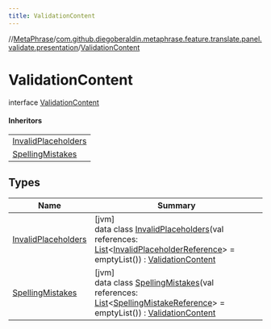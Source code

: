 ```yaml
---
title: ValidationContent
---
```

//[MetaPhrase](../../../index.html)/[com.github.diegoberaldin.metaphrase.feature.translate.panel.validate.presentation](../index.html)/[ValidationContent](index.html)



# ValidationContent

interface [ValidationContent](index.html)

#### Inheritors


| |
|---|
| [InvalidPlaceholders](-invalid-placeholders/index.html) |
| [SpellingMistakes](-spelling-mistakes/index.html) |


## Types


| Name | Summary |
|---|---|
| [InvalidPlaceholders](-invalid-placeholders/index.html) | [jvm]<br>data class [InvalidPlaceholders](-invalid-placeholders/index.html)(val references: [List](https://kotlinlang.org/api/latest/jvm/stdlib/kotlin.collections/-list/index.html)&lt;[InvalidPlaceholderReference](../../com.github.diegoberaldin.metaphrase.feature.translate.panel.validate.data/-invalid-placeholder-reference/index.html)&gt; = emptyList()) : [ValidationContent](index.html) |
| [SpellingMistakes](-spelling-mistakes/index.html) | [jvm]<br>data class [SpellingMistakes](-spelling-mistakes/index.html)(val references: [List](https://kotlinlang.org/api/latest/jvm/stdlib/kotlin.collections/-list/index.html)&lt;[SpellingMistakeReference](../../com.github.diegoberaldin.metaphrase.feature.translate.panel.validate.data/-spelling-mistake-reference/index.html)&gt; = emptyList()) : [ValidationContent](index.html) |

